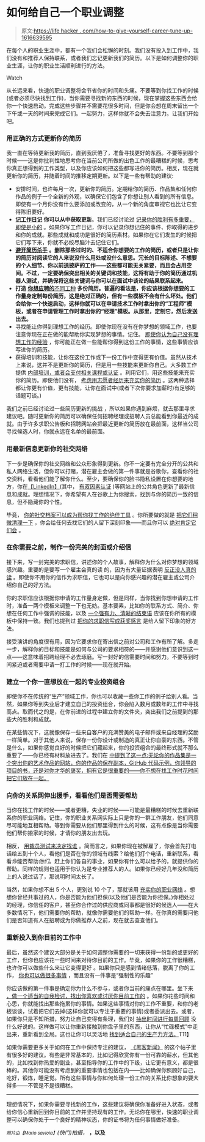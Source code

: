 # 如何给自己一个职业调整

> 原文:[https://life hacker . com/how-to-give-yourself-career-tune-up-1616639595](https://lifehacker.com/how-to-give-yourself-a-career-tune-up-1616639595)

在每个人的职业生涯中，都有一个我们会松懈的时刻。我们没有投入到工作中，我们没有和推荐人保持联系，或者我们忘记更新我们的简历。以下是如何调整你的职业生涯，让你的职业生活顺利进行的方法。

Watch

从长远来看，快速的职业调整将会节省你的时间和头痛。不要等到你找工作的时候(或者必须尽快找到工作)，当你需要寻找新的东西的时候，现在掌握这些东西会给你一个快速启动。完成这些步骤并不需要花很多时间，但是你会想在周末留出一个下午或一天的时间来完成它们。一起努力，这样你就不会失去注意力。让我们开始吧。

### 用正确的方式更新你的简历

我一直在等待更新我的简历，直到我厌倦了，准备寻找更好的东西。不要等到那个时候——这是你批判性地思考你在当前公司所做的出色工作的最糟糕的时候，思考你真正想得到的工作类型，以及你应该如何把这些都写进你的简历。相反，现在就更新你的简历，并随着时间的推移定期更新。以下是一些有帮助的建议:

*   安排时间，也许每月一次，更新你的简历。定期给你的简历、作品集和任何你作品的例子一个全新的外观，以确保它们包含了你想让别人看到的所有信息。即使有一个月你没有什么要添加或改变的，从一个新的角度审视它也比让它变得陈旧要好。
*   [**记工作日记**](http://lifehacker.com/keep-a-work-diary-to-minimize-mistakes-and-document-suc-5816473) **你可以从中获取更新**。我们已经讨论过 [记录你的胜利有多重要，即使是小的](http://lifehacker.com/keep-track-of-your-small-wins-to-stay-motivated-and-pro-5958265) 。如果你写工作日记，你可以记录你想记住的事件、你取得的进步和你的成就。那些成就和成功是很好的简历素材。如果你在它们发生的时候把它们写下来，你就不必绞尽脑汁去记住它们。
*   [**避开简历杀手**](http://lifehacker.com/what-resume-items-can-kill-my-chances-at-getting-a-new-5934177) **。删除那些过时的、不适合你想要的工作的简历，或者只是让你的简历对阅读它的人来说没什么用处或没什么意思。冗长的目标陈述、不想要的个人细节、你以前送披萨的工作——这些都可能无关紧要，而且会占用空间。不过，一定要确保突出相关的关键词和技能，这将有助于你的简历通过机器人测试，并确保将这些关键词与你可以在面试中谈论的结果联系起来。**
*   **打造** [**你想应聘的**不同工种](http://lifehacker.com/create-resume-templates-to-save-time-avoid-sending-out-5944861) **多份简历。普遍的看法是，你应该根据你想要的工作量身定制每份简历，这是绝对正确的，但有一些模板不会有什么坏处。他们会给你一个快速启动，这样你就可以在申请技术工作时拿出你的“工程师”模板，或者在申请管理工作时拿出你的“经理”模板。从那里，定制它，然后发送出去。**
*   寻找能让你得到理想工作的经历。即使你现在没有在你梦想的领域工作，也要注意你现在正在做的能帮助你实现梦想的事情。记住。 [即使你认为自己没有理想工作的经验](http://lifehacker.com/how-can-i-build-a-resume-when-i-have-nothing-to-put-on-1555349531) ，你可能正在做一些能帮你得到这份工作的事情，这些事情应该写进你的简历。
*   获得培训和技能，让你在这份工作或下一份工作中变得更有价值。虽然从技术上来说，这并不是更新你的简历，但是用一些技能来更新你自己。大多数工作提供 [内部培训，或者会支付相关课程或认证](http://lifehacker.com/how-can-i-take-better-advantage-of-my-employment-and-be-5865128) 。利用它们，用这些技能来充实你的简历。即使他们没有， [考虑用志愿者经历来充实你的简历](http://lifehacker.com/beef-up-a-too-short-resume-with-detailed-accomplishment-5991869) 。这两种选择都让你更有价值，更有技能，让你在面试中(或者下次你要求加薪时)有足够的话题可谈。)

我们之前已经讨论过一些简历更新的挑战 ，所以如果你遇到麻烦，就去那里寻求建议吧。随时更新你的简历可以确保任何招聘经理或招聘人员总能看到你最近的成就。由于许多求职公告板和招聘网站会把最近更新的简历放在最前面，这样当公司寻找候选人时，你就永远在名单的最前面。

### 用最新信息更新你的社交网络

下一步是确保你的社交网络和公众形象得到更新。你不一定要有完全分开的公共和私人网络生活，但你可以打赌，潜在雇主会做的第一件事就是谷歌你，查看你的社交资料，看看他们能了解你什么。至少，要确保你的脸书隐私设置在你想要的地方，你在[【LinkedIn】](http://linkedin.com/)(其中， [有双因素认证](http://lifehacker.com/linkedin-just-added-two-factor-authentication-so-enabl-510680312) )等网站上的公共角色更新了最新信息和成就。理想情况下，你希望有人在谷歌上为你搜索，找到与你的简历一致的信息，但不隐藏你的个性。

毕竟， [你的社交档案可以成为帮你找工作的绝佳工具](https://lifehacker.com/spruce-up-your-social-network-profiles-before-applying-5895468) 。你所要做的就是 [把它们稍微清理一下](http://lifehacker.com/how-to-clean-up-your-online-presence-and-make-a-great-f-5963864) ，你会给任何去找它们的人留下深刻印象——而且你可以 [绝对肯定它们会](http://lifehacker.com/get-hired-5916590) 。

### 在你需要之前，制作一份完美的封面或介绍信

接下来，写一封完美的求职信，讲述你的个人故事，解释你为什么对你梦想的领域感兴趣。重要的是要写一个雇主会真的读 的，因为有大量证据表明 [反正没人真的读](http://lifehacker.com/ditch-the-cover-letter-when-applying-for-a-new-job-no-5909168) 。即使你不用你的信作为求职信，它也可以是向你感兴趣的潜在雇主或公司介绍你自己的好方法。

你的求职信应该根据你申请的工作量身定做，但是同样，当你找到你想申请的工作时，准备一两个模板来调整一下也无妨。基本要素，比如你的联系方式、简介、你想在任何工作中强调的技能，以及 [一个强有力、清晰的结束语](https://lifehacker.com/add-a-strong-closing-sentence-to-your-cover-letter-to-s-900977545) 应该在你所有的模板中保持一致。我们也提到过 [把你的求职信写成获奖感言](http://lifehacker.com/write-your-cover-letter-like-an-acceptance-speech-1587406177) 是给人留下印象的好方法。

接受演讲的角度很有用，因为它要求你在寄出信之前对公司和工作有所了解。多走一步，解释你的目标和技能是如何与公司的要求相符的——并感谢他们意识到这一点——这意味着招聘经理不必去琢磨。写一封好的信需要时间和努力。不要等到时间紧迫或者需要申请一打工作的时候——现在就开始。

### 建立一个你一直想放在一起的专业投资组合

即使你不在传统的“生产”领域工作，你也可以收藏一些你工作的例子给别人看。当然，如果你等到失业后才建立自己的投资组合，你会陷入数月或数年的工作中寻找高点。取而代之的是，在你前进的过程中建立你的文件夹，突出我们之前提到的那些大的胜利和成就。

在某些情况下，这就像保存一些来自客户的充满赞美的电子邮件或来自经理的奖励一样简单。对于其他人来说，保存一份你设计或制造的真正让你自豪的东西。不管是什么，如果你感觉良好的时候把它们藏起来，你的投资组合的最终形式就不那么重要了——你已经有材料放进去了。我们在 [中提到了这一点:无论你的作品集是一个突出你的艺术作品的网站，你的作品的保存副本，GitHub 代码示例，你领导的项目的书，还是对你才华的褒奖，拥有它是很重要的——你不想在找工作时花时间把它们放在一起。](https://lifehacker.com/how-to-promote-yourself-without-being-sleazy-5883298)

### 向你的关系网伸出援手，看看他们是否需要帮助

当你在找工作的时候——或者更糟，失业的时候——可能是最糟糕的时候去重新联系你的职业网络。记住，你的职业关系网实际上只是你的一群工作朋友，他们同意尽可能地互相帮助。等到你需要从他们那里得到什么的时候，这有点像是当你需要他们帮你搬家的时候，才请你的朋友出去玩。

相反， [用裁员测试来决定找谁](https://lifehacker.com/use-the-layoff-test-to-build-your-professional-networ-5971451) 。简而言之，如果你现在被解雇了，你会首先打电话给五到十个人，看他们是否在你的领域有线索？给他们打个电话，重新联系，看看*你*能否帮助*他们*。赶上你们各自的事业，如果你有什么可以给予的，就提供你的帮助。同样的规则也适用于你认为是专业推荐人的人。如果你已经好几年没和简历上的人说过话了，那说明时间太长了。

当然，如果你想不出 5 个人，更别说 10 个了，那就该用 [充实你的职业网络](https://lifehacker.com/how-to-skip-the-sleaze-and-build-a-real-professional-ne-510256651) 。想想你曾经共事过的人，你是否能为他们担保(以及他们是否能为你担保。)你相处过的经理，你信任的客户，甚至你合作过的供应商或同事都是很好的候选人——在大多数情况下，他们需要你的帮助，就像你需要他们的帮助一样。在你真的需要问他们是否知道有人在招聘或为你做推荐人之前，现在就去查查他们。

### 重新投入到你目前的工作中

最后，虽然这个建议大部分是关于如何调整你需要的一切来获得一份新的或更好的工作，但你也应该花一些时间来对待你目前的工作。毕竟，如果你的工作很糟糕，也许你可以做些什么来让它变得更好 。如果你只是感到情绪低落，脱离了你的工作， [你也可以做很多事情](http://lifehacker.com/the-three-step-guide-to-finding-satisfaction-at-work-1608434493) ，而且没有一件事是“强制性的乐趣”

你应该做的第一件事是确定你为什么不参与，或者你当前的痛点在哪里。坐下来 [，做一个适当的自我检讨，找出你喜欢或讨厌你目前工作的](https://lifehacker.com/how-to-do-a-proper-self-review-and-identify-your-profes-5967786) 。如果你花些时间和心思，你就能找出那些拖累你的事情。如果这些事情对你的工作不重要，和你的老板谈谈，试着把它们去掉(这样你就可以专注于重要的事情)或者委派出去。或者，如果你只是不知所措，努力让自己变得有条理，我们对 [抽出时间进行每周回顾](http://lifehacker.com/the-weekly-review-how-one-hour-can-save-you-a-week-s-w-5908816) 没什么好说的。这样做可以让你重新接触到你盘子里的东西，让你从“忙碌模式”中走出来，重新看到全局。这也让你可以灵活地 [找到适合自己的生产力方法。](http://lifehacker.com/build-your-own-productivity-style-by-remixing-the-best-5828033)T11】

如果你需要更多关于如何在工作中保持专注的建议， [](http://lifehacker.com/build-your-own-productivity-style-by-remixing-the-best-5828033)[《黑客新闻》](https://news.ycombinator.com/item?id=8111190) 的这个帖子里有很多好的建议。有些是非常基本的，比如记得欣赏你有一份可靠的薪水，但其他的，比如找到你热爱的副业，甚至指导你的工作中的下级，让它更有意义，都是很棒的。其他你可能没有考虑到的重要事情也包括在内——比如确保你照顾好自己，吃好，锻炼，睡足觉。所有这些事情与你如何处理一份工作的关系比你想象的要大得多——不管是不是很糟糕。

* * *

理想情况下，如果你需要寻找新的工作，这些建议将确保你准备好进入状态，或者给你信心重新回到你目前的工作并坚持现有的工作。无论你在哪里，快速的职业调整可以确保你处于一个良好的精神状态，你的证书将为任何事情做好准备。

<small>*照片由*</small><small>*【Mario savioia】*</small>*(快门)拍摄，* [<small></small>](https://www.flickr.com/photos/limaoscarjuliet/114032359)**，以及**